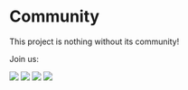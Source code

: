 # Community

This project is nothing without its community!

Join us:

<a href="https://chat.btcpayserver.org/" target="_blank" alt="Mattermost"><img src="./img/mattermost.png"></a>
<a href="https://twitter.com/BtcpayServer" target="_blank" alt="Twitter"><img src="./img/twitter.png"></a>
<a href="https://github.com/btcpayserver/btcpayserver" target="_blank" alt="Github"><img src="./img/github.png"></a>
<a href="https://t.me/btcpayserver" target="_blank" alt="Telegram"><img src="./img/telegram.png"></a>
